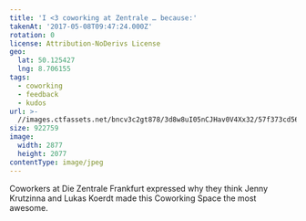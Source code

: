 ```yaml
---
title: 'I <3 coworking at Zentrale … because:'
takenAt: '2017-05-08T09:47:24.000Z'
rotation: 0
license: Attribution-NoDerivs License
geo:
  lat: 50.125427
  lng: 8.706155
tags:
  - coworking
  - feedback
  - kudos
url: >-
  //images.ctfassets.net/bncv3c2gt878/3d8w8uI05nCJHav0V4Xx32/57f373cd56364f78a0e07a2334fef550/i-3-coworking-at-zentrale--because_34487624026_o
size: 922759
image:
  width: 2877
  height: 2077
contentType: image/jpeg
---
```


Coworkers at Die Zentrale Frankfurt expressed why they think Jenny Krutzinna and Lukas Koerdt made this Coworking Space the most awesome.